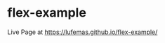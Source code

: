 # flex-example
Live Page at <a target="_blank" href="https://lufemas.github.io/flex-example/">https://lufemas.github.io/flex-example/</a>
